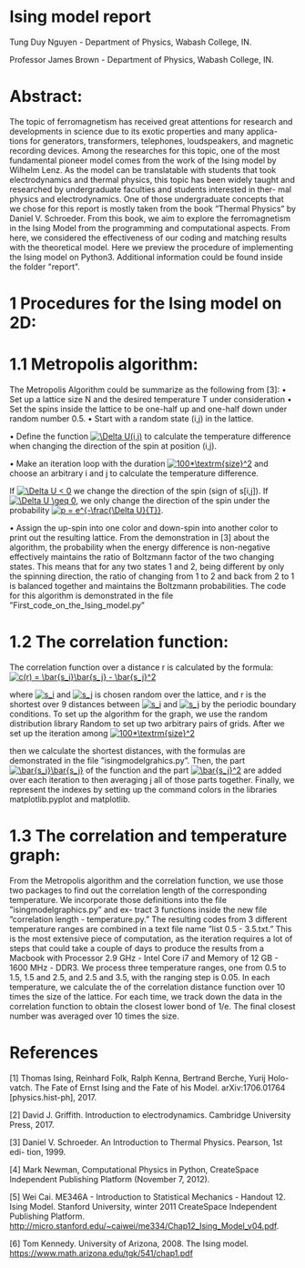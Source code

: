 # Ising model report


Tung Duy Nguyen - Department of Physics, Wabash College, IN. 
 
Professor James Brown - Department of Physics, Wabash College, IN.


# Abstract: 
The topic of ferromagnetism has received great attentions for research and developments in science due to its exotic 
properties and many applica- tions for generators, transformers, telephones, loudspeakers, and magnetic recording devices. 
Among the researches for this topic, one of the most fundamental pioneer model comes from the work of the Ising model by 
Wilhelm Lenz. As the model can be translatable with students that took electrodynamics and thermal physics, this topic has 
been widely taught and researched by undergraduate faculties and students interested in ther- mal physics and electrodynamics. 
One of those undergraduate concepts that we chose for this report is mostly taken from the book ”Thermal Physics” by 
Daniel V. Schroeder. From this book, we aim to explore the ferromagnetism in the Ising Model from the programming and 
computational aspects. From here, we considered the effectiveness of our coding and matching results with the theoretical model. Here we preview the procedure of implementing the Ising model on Python3. Additional information could be found inside the folder "report".


# 1 Procedures for the Ising model on 2D:
# 1.1 Metropolis algorithm:

The Metropolis Algorithm could be summarize as the following from [3]:
• Set up a lattice size N and the desired temperature T under consideration
• Set the spins inside the lattice to be one-half up and one-half down under random number 0.5.
• Start with a random state (i,j) in the lattice.

• Define the function <a href="https://www.codecogs.com/eqnedit.php?latex=\Delta&space;U(i,j)" target="_blank"><img src="https://latex.codecogs.com/gif.latex?\Delta&space;U(i,j)" title="\Delta U(i,j)" /></a> to calculate the temperature difference when changing the direction of the spin at position (i,j).

• Make an iteration loop with the duration <a href="https://www.codecogs.com/eqnedit.php?latex=100*\textrm{size}^2" target="_blank"><img src="https://latex.codecogs.com/gif.latex?100*\textrm{size}^2" title="100*\textrm{size}^2" /></a> and choose an arbitrary i and j to calculate the temperature difference. 

If <a href="https://www.codecogs.com/eqnedit.php?latex=\Delta&space;U&space;<&space;0" target="_blank"><img src="https://latex.codecogs.com/gif.latex?\Delta&space;U&space;<&space;0" title="\Delta U < 0" /></a> we change the direction of the spin (sign of s[i,j]). If <a href="https://www.codecogs.com/eqnedit.php?latex=\Delta&space;U&space;\geq&space;0" target="_blank"><img src="https://latex.codecogs.com/gif.latex?\Delta&space;U&space;\geq&space;0" title="\Delta U \geq 0" /></a>, we only change the direction of the spin under the probability <a href="https://www.codecogs.com/eqnedit.php?latex=p&space;=&space;e^{-\frac{\Delta&space;U}{T}}" target="_blank"><img src="https://latex.codecogs.com/gif.latex?p&space;=&space;e^{-\frac{\Delta&space;U}{T}}" title="p = e^{-\frac{\Delta U}{T}}" /></a>.

• Assign the up-spin into one color and down-spin into another color to print out the resulting lattice.
From the demonstration in [3] about the algorithm, the probability when the energy difference is non-negative effectively 
maintains the ratio of Boltzmann factor of the two changing states. This means that for any two states 1 and 2, being different 
by only the spinning direction, the ratio of changing from 1 to 2 and back from 2 to 1 is balanced together and maintains the 
Boltzmann probabilities. The code for this algorithm is demonstrated in the file ”First_code_on_the_Ising_model.py”


# 1.2 The correlation function:

The correlation function over a distance r is calculated by the formula: <a href="https://www.codecogs.com/eqnedit.php?latex=c(r)&space;=&space;\bar{s_i}\bar{s_j}&space;-&space;\bar{s_j}^2" target="_blank"><img src="https://latex.codecogs.com/gif.latex?c(r)&space;=&space;\bar{s_i}\bar{s_j}&space;-&space;\bar{s_j}^2" title="c(r) = \bar{s_i}\bar{s_j} - \bar{s_j}^2" /></a>

where <a href="https://www.codecogs.com/eqnedit.php?latex=s_i" target="_blank"><img src="https://latex.codecogs.com/gif.latex?s_i" title="s_i" /></a> and <a href="https://www.codecogs.com/eqnedit.php?latex=s_j" target="_blank"><img src="https://latex.codecogs.com/gif.latex?s_j" title="s_j" /></a> is chosen random over the lattice, and r is the shortest over 9 distances between <a href="https://www.codecogs.com/eqnedit.php?latex=s_i" target="_blank"><img src="https://latex.codecogs.com/gif.latex?s_i" title="s_i" /></a> and <a href="https://www.codecogs.com/eqnedit.php?latex=s_j" target="_blank"><img src="https://latex.codecogs.com/gif.latex?s_j" title="s_j" /></a> by the periodic boundary conditions. To set up the algorithm for the graph, we use the random distribution library Random to set
up two arbitrary pairs of grids. After we set up the iteration among <a href="https://www.codecogs.com/eqnedit.php?latex=100*\textrm{size}^2" target="_blank"><img src="https://latex.codecogs.com/gif.latex?100*\textrm{size}^2" title="100*\textrm{size}^2" /></a>

then we calculate the shortest distances, with the formulas are demonstrated
in the file ”isingmodelgrahics.py”. Then, the part <a href="https://www.codecogs.com/eqnedit.php?latex=\bar{s_i}\bar{s_j}" target="_blank"><img src="https://latex.codecogs.com/gif.latex?\bar{s_i}\bar{s_j}" title="\bar{s_i}\bar{s_j}" /></a> of
the function and the part <a href="https://www.codecogs.com/eqnedit.php?latex=\bar{s_j}^2" target="_blank"><img src="https://latex.codecogs.com/gif.latex?\bar{s_j}^2" title="\bar{s_j}^2" /></a> are added over each iteration to then averaging j all of those parts together. Finally, we represent the indexes by setting up the command colors in the libraries 
matplotlib.pyplot and matplotlib.

# 1.3 The correlation and temperature graph:

From the Metropolis algorithm and the correlation function, we use those two packages to find out the correlation length of the corresponding temperature. We incorporate those definitions into the file ”isingmodelgraphics.py” and ex- tract 3 functions inside the new file ”correlation length - temperature.py.” The resulting codes from 3 different temperature ranges are combined in a text file name ”list 0.5 - 3.5.txt.” This is the most extensive piece of computation, as the iteration requires a lot of steps that could take a couple of days to produce the results from a Macbook with Processor 2.9 GHz - Intel Core i7 and Memory of 12 GB - 1600 MHz - DDR3. We process three temperature ranges, one from 0.5 to 1.5, 1.5 and 2.5, and 2.5 and 3.5, with the ranging step is 0.05. In each temperature, we calculate the of the correlation distance function over 10 times the size of the lattice. For each time, we track down the data in the correlation function to obtain the closest lower bond of 1/e. The final closest number was averaged over 10 times the size.


# References
[1] Thomas Ising, Reinhard Folk, Ralph Kenna, Bertrand Berche, Yurij Holo- vatch. The Fate of Ernst Ising and the Fate of his 
Model. arXiv:1706.01764 [physics.hist-ph], 2017.

[2] David J. Griffith. Introduction to electrodynamics. Cambridge University Press, 2017.

[3] Daniel V. Schroeder. An Introduction to Thermal Physics. Pearson, 1st edi- tion, 1999.

[4] Mark Newman, Computational Physics in Python, CreateSpace Independent Publishing Platform (November 7, 2012).

[5] Wei Cai. ME346A - Introduction to Statistical Mechanics - Handout 12. Ising Model. Stanford University, winter 
2011 CreateSpace Independent Publishing Platform. http://micro.stanford.edu/~caiwei/me334/Chap12_Ising_Model_v04.pdf.

[6] Tom Kennedy. University of Arizona, 2008. The Ising model. https://www.math.arizona.edu/tgk/541/chap1.pdf
